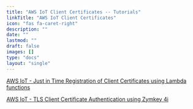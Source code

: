 ```yaml
---
title: "AWS IoT Client Certificates -- Tutorials"
linkTitle: "AWS IoT Client Certificates"
icon: "fas fa-caret-right"
description: ""
date: ""
lastmod: ""
draft: false
images: []
type: "docs"
layout: "single"
---
```


<p><a href="https://docs.zymbit.com/tutorials/aws-iot/jitr/">AWS IoT - Just in Time Registration of Client Certificates using Lambda functions</a></p>
<p><a href="https://docs.zymbit.com/tutorials/aws-iot/tls/">AWS IoT - TLS Client Certificate Authentication using Zymkey 4i</a></p>
